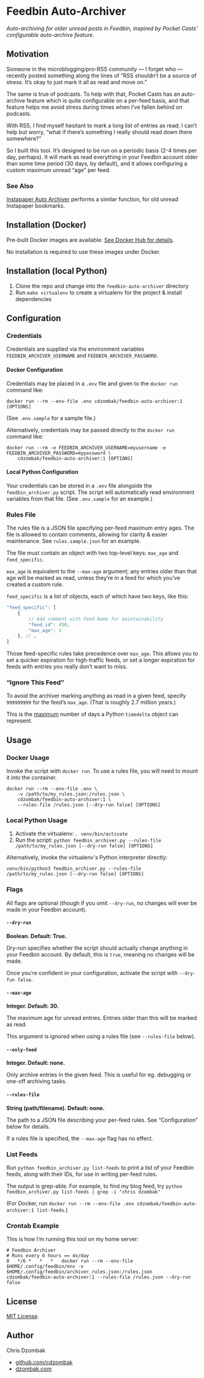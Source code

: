 # Feedbin Auto-Archiver

*Auto-archiving for older unread posts in Feedbin, inspired by Pocket Casts’ configurable auto-archive feature.*

## Motivation

Someone in the microblogging/pro-RSS community — I forget who — recently posted something along the lines of “RSS shouldn’t be a source of stress. It’s okay to just mark it all as read and move on.”

The same is true of podcasts. To help with that, Pocket Casts has an auto-archive feature which is quite configurable on a per-feed basis, and that feature helps me avoid stress during times when I’ve fallen behind on podcasts.

With RSS, I find myself hesitant to mark a long list of entries as read; I can’t help but worry, “what if there’s something I really should read down there somewhere?”

So I built this tool. It’s designed to be run on a periodic basis (2-4 times per day, perhaps). It will mark as read everything in your Feedbin account older than some time period (30 days, by default), and it allows configuring a custom maximum unread “age” per feed.

### See Also

[Instapaper Auto Archiver](https://github.com/cdzombak/instapaper-auto-archiver) performs a similar function, for old unread Instapaper bookmarks.

## Installation (Docker)

Pre-built Docker images are available. [See Docker Hub for details](https://hub.docker.com/r/cdzombak/feedbin-auto-archiver).

No installation is required to use these images under Docker.

## Installation (local Python)

1. Clone the repo and change into the `feedbin-auto-archiver` directory
2. Run `make virtualenv` to create a virtualenv for the project & install dependencies

## Configuration

### Credentials

Credentials are supplied via the environment variables `FEEDBIN_ARCHIVER_USERNAME` and `FEEDBIN_ARCHIVER_PASSWORD`.

#### Docker Configuration

Credentials may be placed in a `.env` file and given to the `docker run` command like:

```shell
docker run --rm --env-file .env cdzombak/feedbin-auto-archiver:1 [OPTIONS]
```

(See `.env.sample` for a sample file.)

Alternatively, credentials may be passed directly to the `docker run` command like:

```shell
docker run --rm -e FEEDBIN_ARCHIVER_USERNAME=myusername -e FEEDBIN_ARCHIVER_PASSWORD=mypassword \
    cdzombak/feedbin-auto-archiver:1 [OPTIONS]
```

#### Local Python Configuration

Your credentials can be stored in a `.env` file alongside the `feedbin_archiver.py` script. The script will automatically read environment variables from that file. (See `.env.sample` for an example.)

### Rules File

The rules file is a JSON file specifying per-feed maximum entry ages. The file is allowed to contain comments, allowing for clarity & easier maintenance. See `rules.sample.json` for an example.

The file must contain an object with two top-level keys: `max_age` and `feed_specific`.

`max_age` is equivalent to the `--max-age` argument; any entries older than that age will be marked as read, unless they’re in a feed for which you’ve created a custom rule.

`feed_specific` is a list of objects, each of which have two keys, like this:

```javascript
"feed_specific": [
    {
        // Add comment with Feed Name for maintainability
        "feed_id": 450,
        "max_age": 1
    }, // …
]
```

Those feed-specific rules take precedence over `max_age`. This allows you to set a quicker expiration for high-traffic feeds, or set a longer expiration for feeds with entries you really don’t want to miss.

### “Ignore This Feed”

To avoid the archiver marking anything as read in a given feed, specify `999999999` for the feed’s `max_age`. (That is roughly 2.7 million years.)

This is the [maximum](https://docs.python.org/3/library/datetime.html#datetime.timedelta.max) number of days a Python `timedelta` object can represent.

## Usage

### Docker Usage

Invoke the script with `docker run`. To use a rules file, you will need to mount it into the container.

```shell
docker run --rm --env-file .env \
    -v /path/to/my_rules.json:/rules.json \
    cdzombak/feedbin-auto-archiver:1 \
    --rules-file /rules.json [--dry-run false] [OPTIONS]
```

### Local Python Usage

1. Activate the virtualenv: `. venv/bin/activate`
2. Run the script: `python feedbin_archiver.py --rules-file /path/to/my_rules.json [--dry-run false] [OPTIONS]`

Alternatively, invoke the virtualenv's Python interpreter directly:

```shell
venv/bin/python3 feedbin_archiver.py --rules-file /path/to/my_rules.json [--dry-run false] [OPTIONS]
```

### Flags

All flags are optional (though if you omit `--dry-run`, no changes will ever be made in your Feedbin account).

#### `--dry-run`

**Boolean. Default: True.**

Dry-run specifies whether the script should actually change anything in your Feedbin account. By default, this is `true`, meaning no changes will be made.

Once you’re confident in your configuration, activate the script with `--dry-fun false`.

#### `--max-age`

**Integer. Default: 30.**

The maximum age for unread entries. Entries older than this will be marked as read.

This argument is ignored when using a rules file (see `--rules-file` below).

#### `--only-feed`

**Integer. Default: none.**

Only archive entries in the given feed. This is useful for eg. debugging or one-off archiving tasks.

#### `--rules-file`

**String (path/filename). Default: none.**

The path to a JSON file describing your per-feed rules. See “Configuration” below for details.

If a rules file is specified, the `--max-age` flag has no effect.

### List Feeds

Run `python feedbin_archiver.py list-feeds` to print a list of your Feedbin feeds, along with their IDs, for use in writing per-feed rules.

The output is grep-able. For example, to find my blog feed, try `python feedbin_archiver.py list-feeds | grep -i "chris dzombak"`

(For Docker, run `docker run --rm --env-file .env cdzombak/feedbin-auto-archiver:1 list-feeds`.)

### Crontab Example

This is how I’m running this tool on my home server:

```text
# Feedbin Archiver
# Runs every 6 hours == 4x/day
0   */6 *   *   *   docker run --rm --env-file $HOME/.config/feedbin/env -v $HOME/.config/feedbin/archiver_rules.json:/rules.json cdzombak/feedbin-auto-archiver:1 --rules-file /rules.json --dry-run false
```

## License

[MIT License](https://choosealicense.com/licenses/mit/#).

## Author

Chris Dzombak
- [github.com/cdzombak](https://www.github.com/cdzombak)
- [dzombak.com](https://www.dzombak.com)
